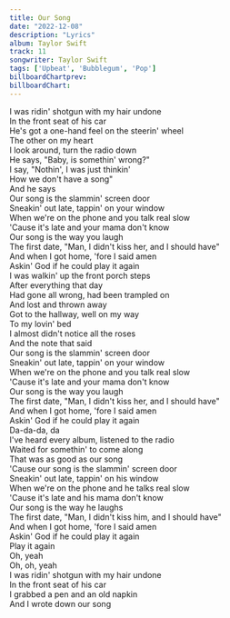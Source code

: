 ```yaml
---
title: Our Song
date: "2022-12-08"
description: "Lyrics"
album: Taylor Swift
track: 11
songwriter: Taylor Swift
tags: ['Upbeat', 'Bubblegum', 'Pop']
billboardChartprev: 
billboardChart: 
---
```


I was ridin' shotgun with my hair undone <br />
In the front seat of his car <br />
He's got a one-hand feel on the steerin' wheel <br />
The other on my heart <br />
I look around, turn the radio down <br />
He says, "Baby, is somethin' wrong?" <br />
I say, "Nothin', I was just thinkin' <br />
How we don't have a song" <br />
And he says <br />
Our song is the slammin' screen door <br />
Sneakin' out late, tappin' on your window <br />
When we're on the phone and you talk real slow <br />
'Cause it's late and your mama don't know <br />
Our song is the way you laugh <br />
The first date, "Man, I didn't kiss her, and I should have" <br />
And when I got home, 'fore I said amen <br />
Askin' God if he could play it again <br />
I was walkin' up the front porch steps <br />
After everything that day <br />
Had gone all wrong, had been trampled on <br />
And lost and thrown away <br />
Got to the hallway, well on my way <br />
To my lovin' bed <br />
I almost didn't notice all the roses <br />
And the note that said <br />
Our song is the slammin' screen door <br />
Sneakin' out late, tappin' on your window <br />
When we're on the phone and you talk real slow <br />
'Cause it's late and your mama don't know <br />
Our song is the way you laugh <br />
The first date, "Man, I didn't kiss her, and I should have" <br />
And when I got home, 'fore I said amen <br />
Askin' God if he could play it again <br />
Da-da-da, da <br />
I've heard every album, listened to the radio <br />
Waited for somethin' to come along <br />
That was as good as our song <br />
'Cause our song is the slammin' screen door <br />
Sneakin' out late, tappin' on his window <br />
When we're on the phone and he talks real slow <br />
'Cause it's late and his mama don't know <br />
Our song is the way he laughs <br />
The first date, "Man, I didn't kiss him, and I should have" <br />
And when I got home, 'fore I said amen <br />
Askin' God if he could play it again <br />
Play it again <br />
Oh, yeah <br />
Oh, oh, yeah <br />
I was ridin' shotgun with my hair undone <br />
In the front seat of his car <br />
I grabbed a pen and an old napkin <br />
And I wrote down our song <br />